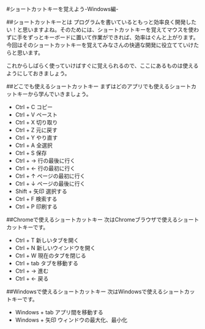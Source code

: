 #ショートカットキーを覚えよう-Windows編-

##ショートカットキーとは
プログラムを書いているともっと効率良く開発したい！と思いますよね。そのためには、ショートカットキーを覚えてマウスを使わずに手をずっとキーボードに置いて作業ができれば、効率はぐんと上がります。今回はそのショートカットキーを覚えてみなさんの快適な開発に役立てていけたらと思います。

これからしばらく使っていけばすぐに覚えられるので、ここにあるものは使えるようにしておきましょう。

##どこでも使えるショートカットキー
まずはどのアプリでも使えるショートカットキーから学んでいきましょう。

* Ctrl + C コピー
* Ctrl + V ペースト
* Ctrl + X 切り取り
* Ctrl + Z 元に戻す
* Ctrl + Y やり直す
* Ctrl + A 全選択
* Ctrl + S 保存
* Ctrl + → 行の最後に行く
* Ctrl + ← 行の最初に行く
* Ctrl + ↑ ページの最初に行く
* Ctrl + ↓ ページの最後に行く
* Shift + 矢印 選択する
* Ctrl + F 検索する
* Ctrl + P 印刷する


##Chromeで使えるショートカットキー
次はChromeブラウザで使えるショートカットキーです。

* Ctrl + T 新しいタブを開く
* Ctrl + N 新しいウインドウを開く
* Ctrl + W 現在のタブを閉じる
* Ctrl + tab タブを移動する
* Ctrl + → 進む
* Ctrl + ← 戻る

##Windowsで使えるショートカットキー
次はWindowsで使えるショートカットキーです。

* Windows + tab アプリ間を移動する
* Windows + 矢印 ウィンドウの最大化、最小化

